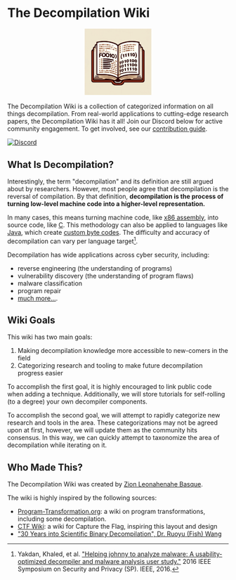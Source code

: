 # The Decompilation Wiki

<p align="center">
   <img src="/docs/static/img/logo.png" style="width: 30%;" alt="Dec Wiki Logo"/>
</p>

The Decompilation Wiki is a collection of categorized information on all things decompilation.
From real-world applications to cutting-edge research papers, the Decompilation Wiki has it all! Join our Discord below for active community engagement. To get involved, see our [contribution guide](/docs/contributing.md).

[![Discord](https://dcbadge.vercel.app/api/server/hE7prXNt7t)](https://discord.gg/hE7prXNt7t)

## What Is Decompilation?
Interestingly, the term "decompilation" and its definition are still argued about by researchers.
However, most people agree that decompilation is the reversal of compilation. 
By that definition, **decompilation is the process of turning low-level machine code into a higher-level representation.**

In many cases, this means turning machine code, like [x86 assembly](https://en.wikipedia.org/wiki/X86_assembly_language), into source code, like [C](https://en.wikipedia.org/wiki/C_(programming_language)).
This methodology can also be applied to languages like [Java](https://en.wikipedia.org/wiki/Java_(programming_language)), which create [custom byte codes](https://en.wikipedia.org/wiki/Java_bytecode).
The difficulty and accuracy of decompilation can vary per language target[^1].

Decompilation has wide applications across cyber security, including:

- reverse engineering (the understanding of programs)
- vulnerability discovery (the understanding of program flaws)
- malware classification
- program repair
- [much more...](/applications/introduction/). 

## Wiki Goals
This wiki has two main goals:

1. Making decompilation knowledge more accessible to new-comers in the field
2. Categorizing research and tooling to make future decompilation progress easier

To accomplish the first goal, it is highly encouraged to link public code when adding a technique. 
Additionally, we will store tutorials for self-rolling (to a degree) your own decompiler components. 

To accomplish the second goal, we will attempt to rapidly categorize new research and tools in the area.
These categorizations may not be agreed upon at first, however, we will update them as the community hits consensus. 
In this way, we can quickly attempt to taxonomize the area of decompilation while iterating on it. 

## Who Made This?
The Decompilation Wiki was created by [Zion Leonahenahe Basque](https://zionbasque.com).

The wiki is highly inspired by the following sources:

- [Program-Transformation.org](https://www.program-transformation.org/): a wiki on program transformations, including some decompilation.
- [CTF Wiki](https://ctf-wiki.org/): a wiki for Capture the Flag, inspiring this layout and design
- ["30 Years into Scientific Binary Decompilation", Dr. Ruoyu (Fish) Wang](https://www.youtube.com/watch?v=XasallkPQIA)




[^1]: Yakdan, Khaled, et al. ["Helping johnny to analyze malware: A usability-optimized decompiler and malware analysis user study."](https://ieeexplore.ieee.org/stamp/stamp.jsp?arnumber=7546501&casa_token=Pl69lA763yoAAAAA:0rH6AIEbiBhbUGGaSvJvhaYeFEaWPnIifVHceQTGkd_k4NQK6EDH_zcytY-I-W6OE5oHbdU) 2016 IEEE Symposium on Security and Privacy (SP). IEEE, 2016.


